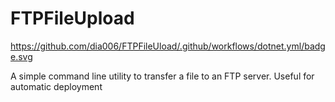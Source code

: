 # FTPFileUpload

https://github.com/dia006/FTPFileUload/.github/workflows/dotnet.yml/badge.svg

A simple command line utility to transfer a file to an FTP server. Useful for automatic deployment
